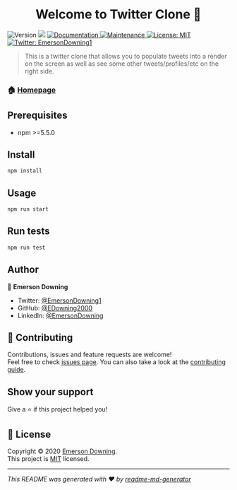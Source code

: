 <h1 align="center">Welcome to Twitter Clone 👋</h1>
<p>
  <img alt="Version" src="https://img.shields.io/badge/version-1.0.0-blue.svg?cacheSeconds=2592000" />
  <img src="https://img.shields.io/badge/npm-%3E%3D5.5.0-blue.svg" />
  <a href="https://github.com/kefranabg/readme-md-generator#readme" target="_blank">
    <img alt="Documentation" src="https://img.shields.io/badge/documentation-yes-brightgreen.svg" />
  </a>
  <a href="https://github.com/kefranabg/readme-md-generator/graphs/commit-activity" target="_blank">
    <img alt="Maintenance" src="https://img.shields.io/badge/Maintained%3F-yes-green.svg" />
  </a>
  <a href="https://github.com/kefranabg/readme-md-generator/blob/master/LICENSE" target="_blank">
    <img alt="License: MIT" src="https://img.shields.io/github/license/EDowning2000/Twitter Clone" />
  </a>
  <a href="https://twitter.com/EmersonDowning1" target="_blank">
    <img alt="Twitter: EmersonDowning1" src="https://img.shields.io/twitter/follow/EmersonDowning1.svg?style=social" />
  </a>
</p>

> This is a twitter clone that allows you to populate tweets into a render on the screen as well as see some other tweets/profiles/etc on the right side.

### 🏠 [Homepage](https://github.com/kefranabg/readme-md-generator#readme)

## Prerequisites

- npm >=5.5.0

## Install

```sh
npm install
```

## Usage

```sh
npm run start
```

## Run tests

```sh
npm run test
```

## Author

👤 **Emerson Downing**

* Twitter: [@EmersonDowning1](https://twitter.com/EmersonDowning1)
* GitHub: [@EDowning2000](https://github.com/EDowning2000)
* LinkedIn: [@EmersonDowning](https://linkedin.com/in/emerson-downing-baaa43195)

## 🤝 Contributing

Contributions, issues and feature requests are welcome!<br />Feel free to check [issues page](https://github.com/kefranabg/readme-md-generator/issues). You can also take a look at the [contributing guide](https://github.com/kefranabg/readme-md-generator/blob/master/CONTRIBUTING.md).

## Show your support

Give a ⭐️ if this project helped you!

## 📝 License

Copyright © 2020 [Emerson Downing](https://github.com/EDowning2000).<br />
This project is [MIT](https://github.com/kefranabg/readme-md-generator/blob/master/LICENSE) licensed.

***
_This README was generated with ❤️ by [readme-md-generator](https://github.com/kefranabg/readme-md-generator)_